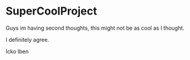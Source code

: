 # SuperCoolProject

Guys im having second thoughts, this might not be as cool as I thought.

I definitely agree.

Icko Iben
